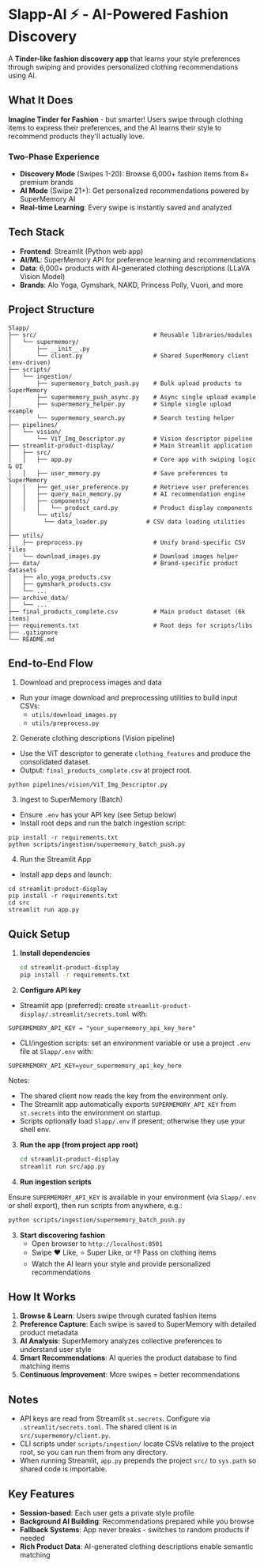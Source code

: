 # Slapp-AI ⚡ - AI-Powered Fashion Discovery

A **Tinder-like fashion discovery app** that learns your style preferences through swiping and provides personalized clothing recommendations using AI.

## What It Does

**Imagine Tinder for Fashion** - but smarter! Users swipe through clothing items to express their preferences, and the AI learns their style to recommend products they'll actually love.

### Two-Phase Experience
- **Discovery Mode** (Swipes 1-20): Browse 6,000+ fashion items from 8+ premium brands
- **AI Mode** (Swipe 21+): Get personalized recommendations powered by SuperMemory AI
- **Real-time Learning**: Every swipe is instantly saved and analyzed

## Tech Stack

- **Frontend**: Streamlit (Python web app)
- **AI/ML**: SuperMemory API for preference learning and recommendations
- **Data**: 6,000+ products with AI-generated clothing descriptions (LLaVA Vision Model)
- **Brands**: Alo Yoga, Gymshark, NAKD, Princess Polly, Vuori, and more

## Project Structure

```
Slapp/
├── src/                                 # Reusable libraries/modules
│   └── supermemory/
│       ├── __init__.py
│       └── client.py                    # Shared SuperMemory client (env-driven)
├── scripts/
│   └── ingestion/
│       ├── supermemory_batch_push.py    # Bulk upload products to SuperMemory
│       ├── supermemory_push_async.py    # Async single upload example
│       ├── supermemory_helper.py        # Simple single upload example
│       └── supermemory_search.py        # Search testing helper
├── pipelines/
│   └── vision/
│       └── ViT_Img_Descriptor.py        # Vision descriptor pipeline
├── streamlit-product-display/           # Main Streamlit application
│   ├── src/
│   │   ├── app.py                       # Core app with swiping logic & UI
│   │   ├── user_memory.py               # Save preferences to SuperMemory
│   │   ├── get_user_preference.py       # Retrieve user preferences
│   │   ├── query_main_memory.py         # AI recommendation engine
│   │   ├── components/
│   │   │   └── product_card.py          # Product display components
│       └── utils/
│         └── data_loader.py           # CSV data loading utilities
│   
├── utils/
│   ├── preprocess.py                    # Unify brand-specific CSV files
│   └── download_images.py               # Download images helper
├── data/                                # Brand-specific product datasets
│   ├── alo_yoga_products.csv
│   ├── gymshark_products.csv
│   └── ...
├── archive_data/
│   └── ...
├── final_products_complete.csv          # Main product dataset (6k items)
├── requirements.txt                     # Root deps for scripts/libs
├── .gitignore
└── README.md
```

## End-to-End Flow

1) Download and preprocess images and data

- Run your image download and preprocessing utilities to build input CSVs:
  - `utils/download_images.py`
  - `utils/preprocess.py`

2) Generate clothing descriptions (Vision pipeline)

- Use the ViT descriptor to generate `clothing_features` and produce the consolidated dataset.
- Output: `final_products_complete.csv` at project root.

```
python pipelines/vision/ViT_Img_Descriptor.py
```

3) Ingest to SuperMemory (Batch)

- Ensure `.env` has your API key (see Setup below)
- Install root deps and run the batch ingestion script:

```
pip install -r requirements.txt
python scripts/ingestion/supermemory_batch_push.py
```

4) Run the Streamlit App

- Install app deps and launch:

```
cd streamlit-product-display
pip install -r requirements.txt
cd src
streamlit run app.py
```

## Quick Setup

1. **Install dependencies**
   ```bash
   cd streamlit-product-display
   pip install -r requirements.txt
   ```

2. **Configure API key**

- Streamlit app (preferred): create `streamlit-product-display/.streamlit/secrets.toml` with:

```
SUPERMEMORY_API_KEY = "your_supermemory_api_key_here"
```

- CLI/ingestion scripts: set an environment variable or use a project `.env` file at `Slapp/.env` with:

```
SUPERMEMORY_API_KEY=your_supermemory_api_key_here
```

Notes:
- The shared client now reads the key from the environment only.
- The Streamlit app automatically exports `SUPERMEMORY_API_KEY` from `st.secrets` into the environment on startup.
- Scripts optionally load `Slapp/.env` if present; otherwise they use your shell env.

3. **Run the app (from project app root)**
   ```bash
   cd streamlit-product-display
   streamlit run src/app.py
   ```

4. **Run ingestion scripts**

Ensure `SUPERMEMORY_API_KEY` is available in your environment (via `Slapp/.env` or shell export), then run scripts from anywhere, e.g.:

```bash
python scripts/ingestion/supermemory_batch_push.py
```

3. **Start discovering fashion**
   - Open browser to `http://localhost:8501`
   - Swipe ❤️ Like, ⭐ Super Like, or 👎 Pass on clothing items
   - Watch the AI learn your style and provide personalized recommendations

## How It Works

1. **Browse & Learn**: Users swipe through curated fashion items
2. **Preference Capture**: Each swipe is saved to SuperMemory with detailed product metadata
3. **AI Analysis**: SuperMemory analyzes collective preferences to understand user style
4. **Smart Recommendations**: AI queries the product database to find matching items
5. **Continuous Improvement**: More swipes = better recommendations

## Notes

- API keys are read from Streamlit `st.secrets`. Configure via `.streamlit/secrets.toml`. The shared client is in `src/supermemory/client.py`.
- CLI scripts under `scripts/ingestion/` locate CSVs relative to the project root, so you can run them from any directory.
- When running Streamlit, `app.py` prepends the project `src/` to `sys.path` so shared code is importable.

## Key Features

- **Session-based**: Each user gets a private style profile
- **Background AI Building**: Recommendations prepared while you browse
- **Fallback Systems**: App never breaks - switches to random products if needed
- **Rich Product Data**: AI-generated clothing descriptions enable semantic matching
